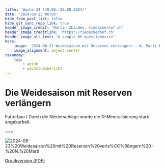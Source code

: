 ```yaml
---
title: 'Woche 34 (19.08.-25.08.2024)'
date: '2024-08-23 00:00'
hide_from_post_list: false
hide_git_sync_repo_link: true
header_image_credit: 'Martin Zbinden, riedackerhof.ch'
header_image_creditlink: 'https://riedackerhof.ch'
header_image_alt_text: 'A sample UX questionnaire'
hero:
    image: '2024-08-23 Weidesaison mit Reserven verlängern - N. Marti_Header.jpg'
    image_alignment: object-center
taxonomy: 
    tag: 
        - weide
        - wachstumsbericht
---
```


# Die Weidesaison mit Reserven verlängern

Futterbau / Durch die Niederschläge wurde die N-Mineralisierung stark angekurbelt.

===

![2024-08-23%20Weidesaison%20mit%20Reserven%20verla%CC%88ngern%20-%20N.%20Marti](2024-08-23%20Weidesaison%20mit%20Reserven%20verla%CC%88ngern%20-%20N.%20Marti.jpg "2024-08-23%20Weidesaison%20mit%20Reserven%20verla%CC%88ngern%20-%20N.%20Marti")

[Druckversion (PDF)](2024-08-23%20Weidesaison%20mit%20Reserven%20verla%CC%88ngern%20-%20N.%20Marti.pdf)
